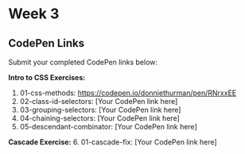 
# Week 3 

## CodePen Links

Submit your completed CodePen links below:

**Intro to CSS Exercises:**

1. 01-css-methods: https://codepen.io/donniethurman/pen/RNrxxEE
2. 02-class-id-selectors: [Your CodePen link here]
3. 03-grouping-selectors: [Your CodePen link here]
4. 04-chaining-selectors: [Your CodePen link here]
5. 05-descendant-combinator: [Your CodePen link here]

**Cascade Exercise:** 6. 01-cascade-fix: [Your CodePen link here]
